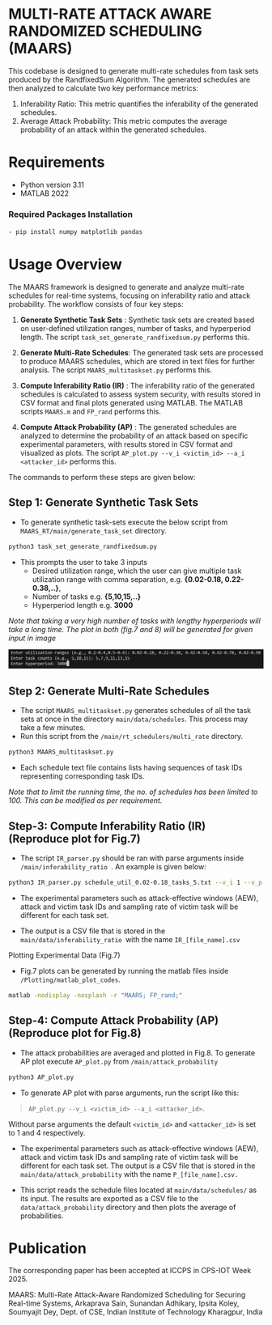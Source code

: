 # MULTI-RATE ATTACK AWARE RANDOMIZED SCHEDULING (MAARS)
This codebase is designed to generate multi-rate schedules from task sets produced by the RandfixedSum Algorithm. The generated schedules are then analyzed to calculate two key performance metrics:
1. Inferability Ratio: This metric quantifies the inferability of the generated schedules.
2. Average Attack Probability: This metric computes the average probability of an attack within the generated schedules.

# Requirements

- Python version 3.11
- MATLAB 2022

### Required Packages Installation
```bash
- pip install numpy matplotlib pandas
```
# Usage Overview
The MAARS framework is designed to generate and analyze multi-rate schedules for real-time systems, focusing on inferability ratio and attack probability. The workflow consists of four key steps:

1. __Generate Synthetic Task Sets__ :  Synthetic task sets are created based on user-defined utilization ranges, number of tasks, and hyperperiod length. The script `task_set_generate_randfixedsum.py` performs this.

2. __Generate Multi-Rate Schedules__:  The generated task sets are processed to produce MAARS schedules, which are stored in text files for further analysis. The script `MAARS_multitaskset.py` performs this.

4. __Compute Inferability Ratio (IR)__ : The inferability ratio of the generated schedules is calculated to assess system security, with results stored in CSV format and final plots generated using MATLAB.  The MATLAB scripts `MAARS.m` and `FP_rand` performs this.

3. __Compute Attack Probability (AP)__ : The generated schedules are analyzed to determine the probability of an attack based on specific experimental parameters, with results stored in CSV format and visualized as plots. The script `AP_plot.py --v_i <victim_id> --a_i <attacker_id>` performs this.

The commands to perform these steps are given below:

## Step 1: Generate Synthetic Task Sets
* To generate synthetic task-sets execute the below script from  `MAARS_RT/main/generate_task_set` directory.
```bash
python3 task_set_generate_randfixedsum.py
```
* This prompts the user to take 3 inputs 
    - Desired utilization range, which the user can give multiple task utilization range with comma separation, e.g. __{0.02-0.18, 0.22-0.38,..}__, 
    - Number of tasks e.g. __{5,10,15,..}__ 
    - Hyperperiod length e.g. __3000__
    
_Note that taking a very high number of tasks with lengthy hyperperiods will take a long time. The plot in both (fig.7 and 8) will be generated for given input in image_

![alt text](pic_input.png)

## Step 2: Generate Multi-Rate Schedules

* The script `MAARS_multitaskset.py` generates schedules of all the task sets at once in the directory `main/data/schedules`. This process may take a few minutes. 
* Run this script from the `/main/rt_schedulers/multi_rate` directory.

```bash
python3 MAARS_multitaskset.py
```
* Each schedule text file contains lists having sequences of task IDs representing corresponding task IDs. 
 
_Note that to limit the running time, the no. of schedules has been limited to 100. This can be modified as per requirement._

## Step-3: Compute Inferability Ratio (IR) (Reproduce plot for Fig.7)

* The script `IR_parser.py` should be ran with parse arguments inside `/main/inferability_ratio `. An example is given below:

```bash
python3 IR_parser.py schedule_util_0.02-0.18_tasks_5.txt --v_i 1 --v_p 12 --a_i 4
```
* The experimental parameters such as attack-effective windows (AEW), attack and victim task IDs and sampling rate of victim task will be different for each task set.

* The output is a CSV file that is stored in the `main/data/inferability_ratio `with the name `IR_[file_name].csv`

Plotting Experimental Data (Fig.7)
* Fig.7 plots can be generated by running the matlab files inside `/Plotting/matlab_plot_codes`. 

```bash
matlab -nodisplay -nosplash -r "MAARS; FP_rand;"
```


## Step-4: Compute Attack Probability (AP) (Reproduce plot for Fig.8)

* The attack probabilities are averaged and plotted in Fig.8. To generate AP plot execute `AP_plot.py` from `/main/attack_probability` 


```bash 
python3 AP_plot.py
```

* To generate AP plot with parse arguments, run the script like this:

>`AP_plot.py --v_i <victim_id> --a_i <attacker_id>`.  

Without parse arguments the default `<victim_id>` and `<attacker_id>` is set to 1 and 4 respectively.



* The experimental parameters such as attack-effective windows (AEW), attack and victim task IDs and sampling rate of victim task will be different for each task set. The output is a CSV file that is stored in the `main/data/attack_probability` with the name `P_[file_name].csv.` 

* This script reads the schedule files located at `main/data/schedules/` as its input. The results are exported as a CSV file to the `data/attack_probability` directory and then plots the average of probabilities.


# Publication

The corresponding paper has been accepted at ICCPS in CPS-IOT Week 2025.

MAARS: Multi-Rate Attack-Aware Randomized Scheduling for Securing Real-time Systems, Arkaprava Sain, Sunandan Adhikary, Ipsita Koley, Soumyajit Dey, Dept. of CSE, Indian Institute of Technology Kharagpur, India
